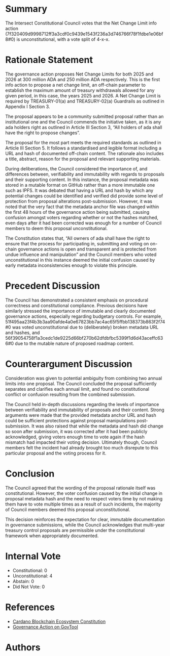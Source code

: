 
# Summary

The Intersect Constitutional Council votes that the Net Change Limit info action (7f320409d9998712ff3a3cdf0c9439e1543f236a3d746766f78f1fdbe1e06bf8#0) is unconstitutional, with a vote split of 4-x-x.

# Rationale Statement

The governance action proposes Net Change Limits for both 2025 and 2026 at 300 million ADA and 250 million ADA respectively. This is the first info action to propose a net change limit, an off-chain parameter to establish the maximum amount of treasury withdrawals allowed for any given period, in this case, the years 2025 and 2026. A Net Change Limit is required by TREASURY-01(a) and TREASURY-02(a) Guardrails as outlined in Appendix I Section 3.

The proposal appears to be a community submitted proposal rather than an institutional one and the Council commends the initiative taken, as it is any ada holders right as outlined in Article III Section 3, “All holders of ada shall have the right to propose changes”.

The proposal for the most part meets the required standards as outlined in Article III Section 5. It follows a standardised and legible format including a URL and hash of documented off-chain content. The rationale also includes a title, abstract, reason for the proposal and relevant supporting materials.

During deliberations, the Council considered the importance of, and differences between, verifiability and immutability with regards to proposals and their supporting content. In this instance, the proposal metadata was stored in a mutable format on GitHub rather than a more immutable one such as IPFS. It was debated that having a URL and hash by which any potential changes could be identified and verified did provide some level of protection from proposal alterations post-submission. However, it was noted that the very fact that the metadata anchor file was changed within the first 48 hours of the governance action being submitted, causing confusion amongst voters regarding whether or not the hashes matched, even days after it had been corrected was enough for a number of Council members to deem this proposal unconstitutional.

The Constitution states that, “All owners of ada shall have the right to ensure that the process for participating in, submitting and voting on on-chain governance actions is open and transparent and is protected from undue influence and manipulation” and the Council members who voted unconstitutional in this instance deemed the initial confusion caused by early metadata inconsistencies enough to violate this principle.

# Precedent Discussion

The Council has demonstrated a consistent emphasis on procedural correctness and constitutional compliance. Previous decisions have similarly stressed the importance of immutable and clearly documented governance actions, especially regarding budgetary controls. For example, 51f495aa23f4b3b3aa90afde4a0e67823bb7ac4ac65f5ffbb138373b863f2f74#0 was voted unconstitutional due to (deliberately) broken metadata URL and hashes, and 56f39054758f1a3cedc1de9225d66bf270b62dfdbfbc5399f1d6d43aceffc636#0 due to the mutable nature of proposed roadmap content.

# Counterargument Discussion

Consideration was given to potential ambiguity from combining two annual limits into one proposal. The Council concluded the proposal sufficiently separates and clarifies each annual limit, and found no constitutional conflict or confusion resulting from the combined submission.

The Council held in-depth discussions regarding the levels of importance between verifiability and immutability of proposals and their content. Strong arguments were made that the provided metadata anchor URL and hash could be sufficient protections against proposal manipulations post-submission. It was also raised that while the metadata and hash did change so soon after submission, it was corrected after it had been publicly acknowledged, giving voters enough time to vote again if the hash mismatch had impacted their voting decision. Ultimately though, Council members felt the incident had already brought too much disrepute to this particular proposal and the voting process for it.

# Conclusion

The Council agreed that the wording of the proposal rationale itself was constitutional. However, the voter confusion caused by the initial change in proposal metadata hash and the need to respect voters time by not making them have to vote multiple times as a result of such incidents, the majority of Council members deemed this proposal unconstitutional.

This decision reinforces the expectation for clear, immutable documentation in governance submissions, while the Council acknowledges that multi-year treasury control proposals are permissible under the constitutional framework when appropriately documented.

# Internal Vote

- Constitutional: 0
- Unconstitutional: 4
- Abstain: 0
- Did Not Vote: 0

# References

- [Cardano Blockchain Ecosystem Constitution](ipfs://bafkreiazhhawe7sjwuthcfgl3mmv2swec7sukvclu3oli7qdyz4uhhuvmy)
- [Governance Action on GovTool](https://gov.tools/governance_actions/7f320409d9998712ff3a3cdf0c9439e1543f236a3d746766f78f1fdbe1e06bf8#0)

# Authors

